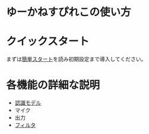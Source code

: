 # ゆーかねすぴれこの使い方

# クイックスタート
まずは[簡単スタート](KANTAN.md)を読み初期設定まで導入してください。

# 各機能の詳細な説明
- [認識モデル](recognition-model.md)
- マイク
- 出力
- [フィルタ](filter.md)

